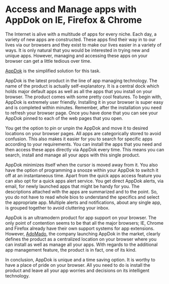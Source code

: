 # Access and Manage apps with AppDok on IE, Firefox & Chrome

The Internet is alive with a multitude of apps for every niche. Each day, a variety of new apps are constructed. These apps find their way in to our lives via our browsers and they exist to make our lives easier in a variety of ways. It is only natural that you would be interested in trying new and unique apps. However, managing and accessing these apps on your browser can get a little tedious over time. 

<a href="http://appdok.com/">AppDok</a> is the simplified solution for this task.

AppDok is the latest product in the line of app managing technology. The name of the product is actually self-explanatory. It is a central dock which holds major default apps as well as all the apps that you install on your browser. The product comes with some pretty cool features. To begin with, AppDok is extremely user friendly. Installing it in your browser is super easy and is completed within minutes. Remember, after the installation you need to refresh your browser page. Once you have done that you can see your AppDok pinned to each of the web pages that you open. 

You get the option to pin or unpin the AppDok and move it to desired locations on your browser pages. All apps are categorically stored to avoid confusion. This also makes it easier for you to search for specific apps according to your requirements. You can install the apps that you need and then access these apps directly via AppDok every time. This means you can search, install and manage all your apps with this single product.

AppDok minimizes itself when the cursor is moved away from it. You also have the option of programming a snooze within your AppDok to switch it off at an instantaneous time. Apart from the quick apps access feature you can also opt for a quick apps alert service. You get direct AppDok alerts, via email, for newly launched apps that might be handy for you. The descriptions attached with the apps are summarized and to the point. So, you do not have to read whole bios to understand the specifics and select the appropriate app. Multiple alerts and notifications, about any single app, is grouped together to avoid cluttering your inbox.

AppDok is an ultramodern product for app support on your browser. The only point of contention seems to be that all the major browsers; IE, Chrome and Firefox already have their own support systems for app extensions. However, <a href="http://adomado.com/">AdoMado</a>, the company launching AppDok in the market, clearly defines the product as a centralized location on your browser where you can install as well as manage all your apps. With regards to the additional app management feature, the product is in fact, one of its kind. 

In conclusion, AppDok is unique and a time saving option.  It is worthy to have a place of pride on your browser. All you need to do is install the product and leave all your app worries and decisions on its intelligent technology.
